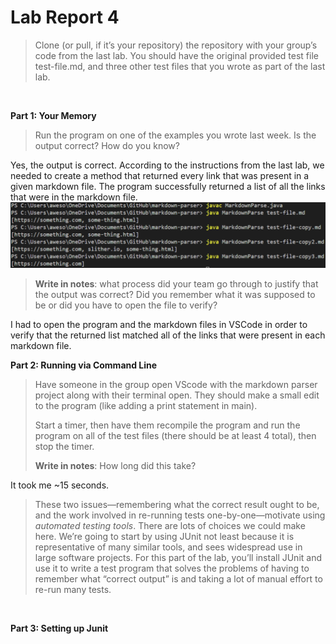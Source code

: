 # Lab Report 4

> Clone (or pull, if it’s your repository) the repository with your group’s code from the last lab. You should have the original provided test file test-file.md, and three other test files that you wrote as part of the last lab.
<br />

**Part 1: Your Memory**
> Run the program on one of the examples you wrote last week. Is the output correct? How do you know?

Yes, the output is correct. According to the instructions from the last lab, we needed to create a method that returned every link that was present in a given markdown file. The program successfully returned a list of all the links that were in the markdown file.<br />
![Image](LabReport4Part1.png)

> **Write in notes**: what process did your team go through to justify that the output was correct? Did you remember what it was supposed to be or did you have to open the file to verify?

I had to open the program and the markdown files in VSCode in order to verify that the returned list matched all of the links that were present in each markdown file.
<br />

**Part 2: Running via Command Line**
> Have someone in the group open VScode with the markdown parser project along with their terminal open. They should make a small edit to the program (like adding a print statement in main).
> 
> Start a timer, then have them recompile the program and run the program on all of the test files (there should be at least 4 total), then stop the timer.
> 
> **Write in notes**: How long did this take?

It took me ~15 seconds.

> These two issues—remembering what the correct result ought to be, and the work involved in re-running tests one-by-one—motivate using _automated testing tools_. There are lots of choices we could make here. We’re going to start by using JUnit not least because it is representative of many similar tools, and sees widespread use in large software projects.
> For this part of the lab, you’ll install JUnit and use it to write a test program that solves the problems of having to remember what “correct output” is and taking a lot of manual effort to re-run many tests.
<br />

**Part 3: Setting up Junit**

